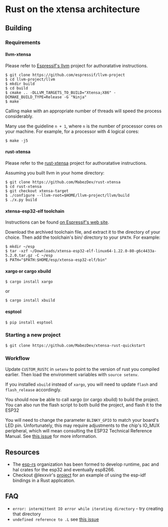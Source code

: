 
# Rust on the xtensa architecture

## Building

### Requirements

#### llvm-xtensa
Please refer to [Espressif's llvm](https://github.com/espressif/llvm-project) project for authoratative instructions.

    $ git clone https://github.com/espressif/llvm-project
    $ cd llvm-project/llvm
    $ mkdir build
    $ cd build
    $ cmake .. -DLLVM_TARGETS_TO_BUILD="Xtensa;X86" -DCMAKE_BUILD_TYPE=Release -G "Ninja"
    $ make

Calling make with an appropriate number of threads will speed the process considerably.

Many use the guideline `n + 1`, where `n` is the number of processor cores on your machine. For example, for a processor with 4 logical cores:
    
    $ make -j5

#### rust-xtensa
Please refer to the [rust-xtensa](https://github.com/MabezDev/rust-xtensa) project for authoratative instructions.

Assuming you built llvm in your home directory:

    $ git clone https://github.com/MabezDev/rust-xtensa
    $ cd rust-xtensa
    $ git checkout xtensa-target
    $ ./configure --llvm-root=$HOME/llvm-project/llvm/build
    $ ./x.py build

#### xtensa-esp32-elf toolchain
Instructions can be found [on Espressif's web site](https://docs.espressif.com/projects/esp-idf/en/release-v3.0/get-started/linux-setup.html).

Download the archived toolchain file, and extract it to the directory of your choice. Then add the toolchain's bin/ directory to your `$PATH`. For example:

    $ mkdir ~/esp
    $ tar -xzf ~/Downloads/xtensa-esp32-elf-linux64-1.22.0-80-g6c4433a-5.2.0.tar.gz -C ~/esp
    $ PATH="$PATH:$HOME/esp/xtensa-esp32-elf/bin"

#### xargo or cargo xbuild
    $ cargo install xargo

or

    $ cargo install xbuild

#### esptool
    $ pip install esptool

### Starting a new project
    $ git clone https://github.com/MabezDev/xtensa-rust-quickstart

### Workflow
Update `CUSTOM_RUSTC` in `setenv` to point to the version of rust you compiled earlier. Then load the environment variables with `source setenv`.

If you installed `xbuild` instead of `xargo`, you will need to update `flash` and `flash_release` accordingly.

You should now be able to call xargo (or cargo xbuild) to build the project. You can also run the flash script to both build the project, and flash it to the ESP32

You will need to change the parameter `BLINKY_GPIO` to match your board's LED pin. Unfortunately, this may require adjustments to the chip's IO_MUX peripheral, which will mean consulting the ESP32 Technical Reference Manual. See [this issue](https://github.com/MabezDev/idf2svd/issues/11) for more information.

## Resources

- The [esp-rs](https://github.com/esp-rs) organization has been formed to develop runtime, pac and hal crates for the esp32 and eventually esp8266.
- Checkout @lexxvir's [project](https://github.com/lexxvir/esp32-hello) for an example of using the esp-idf bindings in a Rust application.

## FAQ

- `error: intermittent IO error while iterating directory` - try creating that directory
- `undefined reference to .L` see [this issue](https://github.com/MabezDev/xtensa-rust-quickstart/issues/1)
